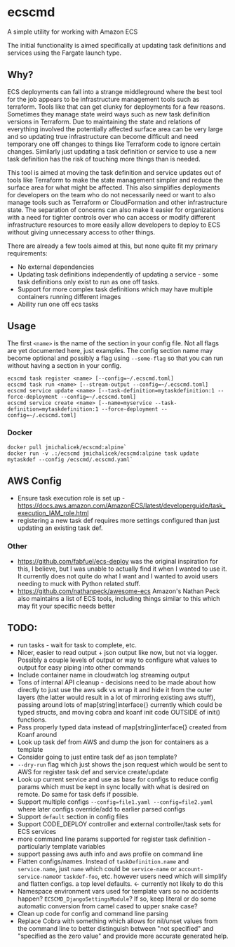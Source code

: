 # ecscmd
A simple utility for working with Amazon ECS

The initial functionality is aimed specifically at updating task definitions and services using the Fargate launch type.

## Why?
ECS deployments can fall into a strange middleground where the best tool for the job appears to be infrastructure management tools such as terraform. Tools like that can get clunky for deployments for a few reasons. Sometimes they manage state weird ways such as new task definition versions in Terraform. Due to maintaining the state and relations of everything involved the potentially affected surface area can be very large and so updating true infrastructure can become difficult and need temporary one off changes to things like Terraform code to ignore certain changes. Similarly just updating a task definition or service to use a new task definition has the risk of touching more things than is needed.

This tool is aimed at moving the task definition and service updates out of tools like Terraform to make the state management simpler and reduce the surface area for what might be affected. This also simplifies deployments for developers on the team who do not necessarily need or want to also manage tools such as Terraform or CloudFormation and other infrastructure state. The separation of concerns can also make it easier for organizations with a need for tighter controls over who can access or modify different infrastructure resources to more easily allow developers to deploy to ECS without giving unnecessary access to other things.

There are already a few tools aimed at this, but none quite fit my primary requirements:
* No external dependencies
* Updating task definitions independently of updating a service - some task definitions only exist to run as one off tasks.
* Support for more complex task definitions which may have multiple containers running different images
* Ability run one off ecs tasks

## Usage
The first `<name>` is the name of the section in your config file. Not all flags are yet documented here, just examples. The config section name may become optional and possibly a flag using `--some-flag` so that you can run without having a section in your config.
```
ecscmd task register <name> [--config=~/.ecscmd.toml]
ecscmd task run <name> [--stream-output --config=~/.ecscmd.toml]
ecscmd service update <name> [--task-definition=mytaskdefinition:1 --force-deployment --config=~/.ecscmd.toml]
ecscmd service create <name> [--name=myservice --task-definition=mytaskdefinition:1 --force-deployment --config=~/.ecscmd.toml]
```

### Docker

```
docker pull jmichalicek/ecscmd:alpine`
docker run -v .:/ecscmd jmichalicek/ecscmd:alpine task update mytaskdef --config /ecscmd/.ecscmd.yaml`
```

## AWS Config
* Ensure task execution role is set up - https://docs.aws.amazon.com/AmazonECS/latest/developerguide/task_execution_IAM_role.html
* registering a new task def requires more settings configured than just updating an existing task def.


### Other
* https://github.com/fabfuel/ecs-deploy was the original inspiration for this, I believe, but I was unable to actually find it when I wanted to use it. It currently does not quite do what I want and I wanted to avoid users needing to muck with Python related stuff.
* https://github.com/nathanpeck/awesome-ecs Amazon's Nathan Peck also maintains a list of ECS tools, including things similar to this which may fit your specific needs better

## TODO:
* run tasks - wait for task to complete, etc.
* Nicer, easier to read output + json output like now, but not via logger. Possibly a couple levels of output or way to configure what values to output for easy piping into other commands
* Include container name in cloudwatch log streaming output
* Tons of internal API cleanup - decisions need to be made about how directly to just use the aws sdk vs wrap it and hide it from the outer layers (the latter would result in a lot of mirroring existing aws stuff), passing around lots of map[string]interface{} currently which could be typed structs, and moving cobra and koanf init code OUTSIDE of init() functions.
* Pass properly typed data instead of map[string]interface{} created from Koanf around
* Look up task def from AWS and dump the json for containers as a template
* Consider going to just entire task def as json template?
* `--dry-run` flag which just shows the json request which would be sent to AWS for register task def and service create/update
* Look up current service and use as base for configs to reduce config params which must be kept in sync locally with what is desired on remote. Do same for task defs if possible.
* Support multiple configs `--config=file1.yaml --config=file2.yaml` where later configs override/add to earlier parsed configs
* Support `default` section in config files
* Support CODE_DEPLOY controller and external controller/task sets for ECS services
* more command line params supported for register task definition - particularly template variables
* support passing aws auth info and aws profile on command line
* Flatten configs/names. Instead of `taskDefinition.name` and `service.name`, just `name` which could be `service-name` or `account-service-name`or `taskdef-foo`, etc. however users need which will simplify and flatten configs.
 a top level defaults. <- currently not likely to do this
* Namespace environment vars used for template vars so no accidents happen?  `ECSCMD_DjangoSettingsModule`? If so, keep literal or do some automatic conversion from camel cased to upper snake case?
* Clean up code for config and command line parsing
* Replace Cobra with something which allows for nil/unset values from the command line to better distinguish between "not specified" and "specified as the zero value" and provide more accurate generated help.
